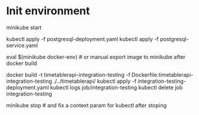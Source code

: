# Init environment

minikube start

kubectl apply -f postgresql-deployment.yaml
kubectl apply -f postgresql-service.yaml

eval $(minikube docker-env) # or manual export image to minikube after docker build

docker build -t timetablerapi-integration-testing -f Dockerfile.timetablerapi-integration-testing ./../timetablerapi/
kubectl apply -f integration-testing-deployment.yaml
kubectl logs job/integration-testing
kubectl delete job integration-testing

minikube stop # and fix a context param for kubectl after stoping
